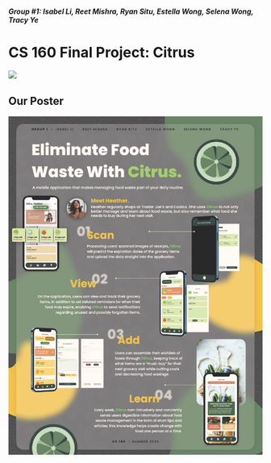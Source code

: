 <h5>Group #1: Isabel Li, Reet Mishra, Ryan Situ, Estella Wong, Selena Wong, Tracy Ye</h5>
<h1>CS 160 Final Project: Citrus</h1>
<img src="https://i.pinimg.com/564x/81/6c/c9/816cc960f6b78bb4f52c6160c750988b.jpg" width=300>
<h2>Our Poster</h1>
<img src="/public/img/graphics/citrus_poster.jpg" >

